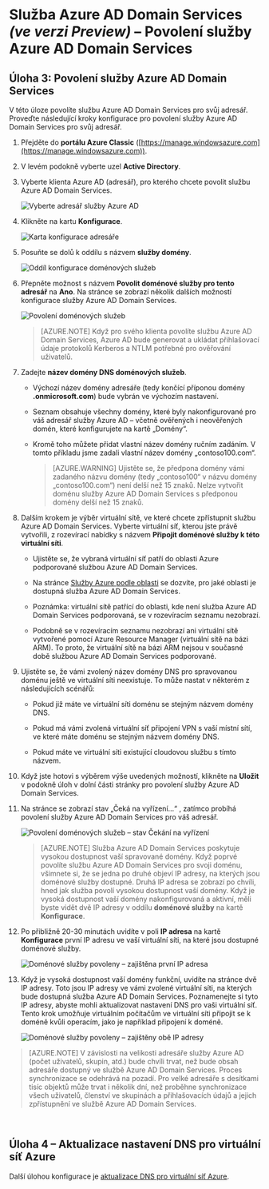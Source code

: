 <properties
    pageTitle="Služba Azure AD Domain Services: Povolení služby Azure AD Domain Services | Microsoft Azure"
    description="Začínáme se službou Azure Active Directory Domain Services (ve verzi Preview)"
    services="active-directory-ds"
    documentationCenter=""
    authors="mahesh-unnikrishnan"
    manager="stevenpo"
    editor="curtand"/>

<tags
    ms.service="active-directory-ds"
    ms.workload="identity"
    ms.tgt_pltfrm="na"
    ms.devlang="na"
    ms.topic="get-started-article"
    ms.date="07/06/2016"
    ms.author="maheshu"/>


# Služba Azure AD Domain Services *(ve verzi Preview)* – Povolení služby Azure AD Domain Services

## Úloha 3: Povolení služby Azure AD Domain Services
V této úloze povolíte službu Azure AD Domain Services pro svůj adresář. Proveďte následující kroky konfigurace pro povolení služby Azure AD Domain Services pro svůj adresář.

1. Přejděte do **portálu Azure Classic** ([https://manage.windowsazure.com](https://manage.windowsazure.com)).

2. V levém podokně vyberte uzel **Active Directory**.

3. Vyberte klienta Azure AD (adresář), pro kterého chcete povolit službu Azure AD Domain Services.

    ![Vyberte adresář služby Azure AD](./media/active-directory-domain-services-getting-started/select-aad-directory.png)

4. Klikněte na kartu **Konfigurace**.

    ![Karta konfigurace adresáře](./media/active-directory-domain-services-getting-started/configure-tab.png)

5. Posuňte se dolů k oddílu s názvem **služby domény**.

    ![Oddíl konfigurace doménových služeb](./media/active-directory-domain-services-getting-started/domain-services-configuration.png)

6. Přepněte možnost s názvem **Povolit doménové služby pro tento adresář** na **Ano**. Na stránce se zobrazí několik dalších možností konfigurace služby Azure AD Domain Services.

    ![Povolení doménových služeb](./media/active-directory-domain-services-getting-started/enable-domain-services.png)

    > [AZURE.NOTE] Když pro svého klienta povolíte službu Azure AD Domain Services, Azure AD bude generovat a ukládat přihlašovací údaje protokolů Kerberos a NTLM potřebné pro ověřování uživatelů.

7. Zadejte **název domény DNS doménových služeb**.

   - Výchozí název domény adresáře (tedy končící příponou domény **.onmicrosoft.com**) bude vybrán ve výchozím nastavení.

   - Seznam obsahuje všechny domény, které byly nakonfigurované pro váš adresář služby Azure AD – včetně ověřených i neověřených domén, které konfigurujete na kartě „Domény“.

   - Kromě toho můžete přidat vlastní název domény ručním zadáním. V tomto příkladu jsme zadali vlastní název domény „contoso100.com“.

     > [AZURE.WARNING] Ujistěte se, že předpona domény vámi zadaného názvu domény (tedy  „contoso100“ v názvu domény „contoso100.com“) není delší než 15 znaků. Nelze vytvořit doménu služby Azure AD Domain Services s předponou domény delší než 15 znaků.

8. Dalším krokem je výběr virtuální sítě, ve které chcete zpřístupnit službu Azure AD Domain Services. Vyberte virtuální síť, kterou jste právě vytvořili, z rozevírací nabídky s názvem **Připojit doménové služby k této virtuální síti**.

   - Ujistěte se, že vybraná virtuální síť patří do oblasti Azure podporované službou Azure AD Domain Services.

   - Na stránce [Služby Azure podle oblasti](https://azure.microsoft.com/regions/#services/) se dozvíte, pro jaké oblasti je dostupná služba Azure AD Domain Services.

   - Poznámka: virtuální sítě patřící do oblasti, kde není služba Azure AD Domain Services podporovaná, se v rozevíracím seznamu nezobrazí.

   - Podobně se v rozevíracím seznamu nezobrazí ani virtuální sítě vytvořené pomocí Azure Resource Manager (virtuální sítě na bázi ARM). To proto, že virtuální sítě na bázi ARM nejsou v současné době službou Azure AD Domain Services podporované.

9. Ujistěte se, že vámi zvolený název domény DNS pro spravovanou doménu ještě ve virtuální síti neexistuje. To může nastat v některém z následujících scénářů:

   - Pokud již máte ve virtuální síti doménu se stejným názvem domény DNS.

   - Pokud má vámi zvolená virtuální síť připojení VPN s vaší místní sítí, ve které máte doménu se stejným názvem domény DNS.

   - Pokud máte ve virtuální síti existující cloudovou službu s tímto názvem.

10. Když jste hotovi s výběrem výše uvedených možností, klikněte na **Uložit** v podokně úloh v dolní části stránky pro povolení služby Azure AD Domain Services.

11. Na stránce se zobrazí stav „Čeká na vyřízení...“ , zatímco probíhá povolení služby Azure AD Domain Services pro váš adresář.

    ![Povolení doménových služeb – stav Čekání na vyřízení](./media/active-directory-domain-services-getting-started/enable-domain-services-pendingstate.png)

    > [AZURE.NOTE] Služba Azure AD Domain Services poskytuje vysokou dostupnost vaší spravované domény. Když poprvé povolíte službu Azure AD Domain Services pro svoji doménu, všimnete si, že se jedna po druhé objeví IP adresy, na kterých jsou doménové služby dostupné.  Druhá IP adresa se zobrazí po chvíli, hned jak služba povolí vysokou dostupnost vaší domény.  Když je vysoká dostupnost vaší domény nakonfigurovaná a aktivní, měli byste vidět dvě IP adresy v oddílu **doménové služby** na kartě **Konfigurace**.

12. Po přibližně 20-30 minutách uvidíte v poli **IP adresa** na kartě **Konfigurace** první IP adresu ve vaší virtuální síti, na které jsou dostupné doménové služby. 

    ![Doménové služby povoleny – zajištěna první IP adresa](./media/active-directory-domain-services-getting-started/domain-services-enabled-firstdc-available.png)

13. Když je vysoká dostupnost vaší domény funkční, uvidíte na stránce dvě IP adresy. Toto jsou IP adresy ve vámi zvolené virtuální síti, na kterých bude dostupná služba Azure AD Domain Services. Poznamenejte si tyto IP adresy, abyste mohli aktualizovat nastavení DNS pro vaši virtuální síť. Tento krok umožňuje virtuálním počítačům ve virtuální síti připojit se k doméně kvůli operacím, jako je například připojení k doméně.

    ![Doménové služby povoleny – zajištěny obě IP adresy](./media/active-directory-domain-services-getting-started/domain-services-enabled-bothdcs-available.png)

> [AZURE.NOTE] V závislosti na velikosti adresáře služby Azure AD (počet uživatelů, skupin, atd.) bude chvíli trvat, než bude obsah adresáře dostupný ve službě Azure AD Domain Services. Proces synchronizace se odehrává na pozadí. Pro velké adresáře s desítkami tisíc objektů může trvat i několik dní, než proběhne synchronizace všech uživatelů, členství ve skupinách a přihlašovacích údajů a jejich zpřístupnění ve službě Azure AD Domain Services.

<br>

## Úloha 4 – Aktualizace nastavení DNS pro virtuální síť Azure
Další úlohou konfigurace je [aktualizace DNS pro virtuální síť Azure](active-directory-ds-getting-started-dns.md).



<!--HONumber=Sep16_HO3-->


